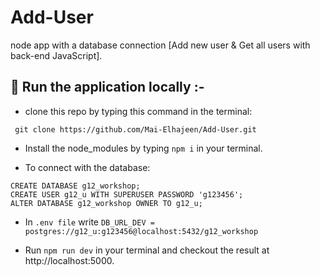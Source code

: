 # Add-User
node app with a database connection [Add new user &amp; Get all users with back-end JavaScript].

## :pushpin: **Run the application locally** :- 
*  clone this repo by typing this command in the terminal:

` git clone https://github.com/Mai-Elhajeen/Add-User.git`

* Install the node_modules by typing `npm i` in your terminal.

* To connect with the database:
```sql=
CREATE DATABASE g12_workshop;
CREATE USER g12_u WITH SUPERUSER PASSWORD 'g123456';
ALTER DATABASE g12_workshop OWNER TO g12_u;
```

* In `.env file` write 
`DB_URL_DEV = postgres://g12_u:g123456@localhost:5432/g12_workshop`

* Run `npm run dev` in your terminal and checkout the result at http://localhost:5000. 

